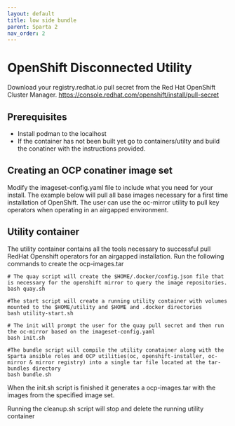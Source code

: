 ```yaml
---
layout: default
title: low side bundle
parent: Sparta 2
nav_order: 2
---
```


# OpenShift Disconnected Utility

Download your registry.redhat.io pull secret from the Red Hat OpenShift Cluster Manager.
https://console.redhat.com/openshift/install/pull-secret

## Prerequisites
  - Install podman to the localhost
  - If the container has not been built yet go to containers/utilty and build the conatiner with the instructions provided.

## Creating an OCP conatiner image set
Modify the imageset-config.yaml file to include what you need for your install. The example below will pull all base images necessary for a first time installation of OpenShift. The user can use the oc-mirror utility to pull key operators when operating in an airgapped environment.


## Utility container
The utility container contains all the tools necessary to successful pull RedHat Openshift operators for an airgapped installation. Run the following commands to create the ocp-images.tar  

```
# The quay script will create the $HOME/.docker/config.json file that is necessary for the openshift mirror to query the image repositories.
bash quay.sh

#The start script will create a running utility container with volumes mounted to the $HOME/utility and $HOME and .docker directories
bash utility-start.sh

# The init will prompt the user for the quay pull secret and then run the oc-mirror based on the imageset-config.yaml
bash init.sh

#The bundle script will compile the utility conatainer along with the Sparta ansible roles and OCP utilities(oc, openshift-installer, oc-mirror & mirror registry) into a single tar file located at the tar-bundles directory
bash bundle.sh
```

When the init.sh script is finished it generates a ocp-images.tar with the images from the specified image set.

Running the cleanup.sh script will stop and delete the running utility container
